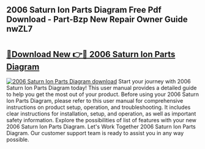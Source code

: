 ## 2006 Saturn Ion Parts Diagram Free Pdf Download - Part-Bzp New Repair Owner Guide nwZL7

# <h2><a href="http://dfkb829.blite.top/?on=2006+Saturn+Ion+Parts+Diagram">🔗Download New 👉🔴 2006 Saturn Ion Parts Diagram</a></h2>

[![2006 Saturn Ion Parts Diagram download](https://i.imgur.com/lujVjoI.png)](http://dfkb829.blite.top/?on=2006+Saturn+Ion+Parts+Diagram)
Start your journey with 2006 Saturn Ion Parts Diagram today! This user manual provides a detailed guide to help you get the most out of your product. Before using your 2006 Saturn Ion Parts Diagram, please refer to this user manual for comprehensive instructions on product setup, operation, and troubleshooting. It includes clear instructions for installation, setup, and operation, as well as important safety information. Explore the possibilities of list of features with your new 2006 Saturn Ion Parts Diagram. Let's Work Together 2006 Saturn Ion Parts Diagram. Our customer support team is ready to assist you in any way possible.
